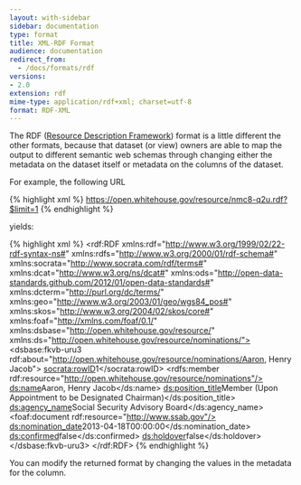 ```yaml
---
layout: with-sidebar
sidebar: documentation
type: format
title: XML-RDF Format
audience: documentation
redirect_from:
  - /docs/formats/rdf
versions:
- 2.0
extension: rdf
mime-type: application/rdf+xml; charset=utf-8
format: RDF-XML
---
```


The RDF ([Resource Description Framework](http://www.w3.org/TR/REC-rdf-syntax/)) format is a little different the other formats, because that dataset (or view) owners are able to map the output to different semantic web schemas through changing either the metadata on the dataset itself or metadata on the columns of the dataset.

For example, the following URL

{% highlight xml %}
    https://open.whitehouse.gov/resource/nmc8-q2u.rdf?$limit=1
{% endhighlight %}

yields:

{% highlight xml %}
<rdf:RDF xmlns:rdf="http://www.w3.org/1999/02/22-rdf-syntax-ns#" xmlns:rdfs="http://www.w3.org/2000/01/rdf-schema#" xmlns:socrata="http://www.socrata.com/rdf/terms#" xmlns:dcat="http://www.w3.org/ns/dcat#" xmlns:ods="http://open-data-standards.github.com/2012/01/open-data-standards#" xmlns:dcterm="http://purl.org/dc/terms/" xmlns:geo="http://www.w3.org/2003/01/geo/wgs84_pos#" xmlns:skos="http://www.w3.org/2004/02/skos/core#" xmlns:foaf="http://xmlns.com/foaf/0.1/" xmlns:dsbase="http://open.whitehouse.gov/resource/" xmlns:ds="http://open.whitehouse.gov/resource/nominations/">
    <dsbase:fkvb-uru3 rdf:about="http://open.whitehouse.gov/resource/nominations/Aaron, Henry Jacob">
        <socrata:rowID>1</socrata:rowID>
        <rdfs:member rdf:resource="http://open.whitehouse.gov/resource/nominations"/>
        <ds:name>Aaron, Henry Jacob</ds:name>
        <ds:position_title>Member (Upon Appointment to be Designated Chairman)</ds:position_title>
        <ds:agency_name>Social Security Advisory Board</ds:agency_name>
        <foaf:document rdf:resource="http://www.ssab.gov"/>
        <ds:nomination_date>2013-04-18T00:00:00</ds:nomination_date>
        <ds:confirmed>false</ds:confirmed>
        <ds:holdover>false</ds:holdover>
    </dsbase:fkvb-uru3>
</rdf:RDF>
{% endhighlight %}

You can modify the returned format by changing the values in the metadata for the column.

